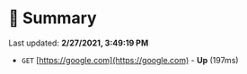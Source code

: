 # 📖 Summary
Last updated: **2/27/2021, 3:49:19 PM**

- `GET` [https://google.com](https://google.com) - **Up** (197ms)
